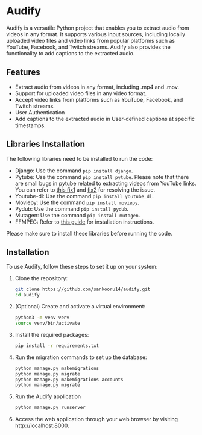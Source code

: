# Audify
Audify is a versatile Python project that enables you to extract audio from videos in any format. It supports various input sources, including locally uploaded video files and video links from popular platforms such as YouTube, Facebook, and Twitch streams. Audify also provides the functionality to add captions to the extracted audio.
## Features 
* Extract audio from videos in any format, including .mp4 and .mov.
* Support for uploaded video files in any video format.
* Accept video links from platforms such as YouTube, Facebook, and Twitch streams.
* User Authentication
* Add captions to the extracted audio in User-defined captions at specific timestamps.

## Libraries Installation

The following libraries need to be installed to run the code:

- Django: Use the command `pip install django`.
- Pytube: Use the command `pip install pytube`. Please note that there are small bugs in pytube related to extracting videos from YouTube links. You can refer to [this fix1](https://github.com/pytube/pytube/issues/1678) and [fix2](https://stackoverflow.com/questions/68680322/pytube-urllib-error-httperror-http-error-410-gone) for resolving the issue.
- Youtube-dl: Use the command `pip install youtube_dl`.
- Moviepy: Use the command `pip install moviepy`.
- Pydub: Use the command `pip install pydub`.
- Mutagen: Use the command `pip install mutagen`.
- FFMPEG: Refer to [this guide](https://ffmpeg.org/) for installation instructions.

Please make sure to install these libraries before running the code.




## Installation

To use Audify, follow these steps to set it up on your system:

1. Clone the repository:

   ```bash
   git clone https://github.com/sankooru14/audify.git
   cd audify
2. (Optional) Create and activate a virtual environment:

   ```bash
   python3 -m venv venv
   source venv/bin/activate
3. Install the required packages:

   ```bash
   pip install -r requirements.txt
4. Run the migration commands to set up the database:

   ```bash
   python manage.py makemigrations
   python manage.py migrate
   python manage.py makemigrations accounts
   python manage.py migrate
5. Run the Audify application
   ```bash
   python manage.py runserver

6. Access the web application through your web browser by visiting http://localhost:8000.






